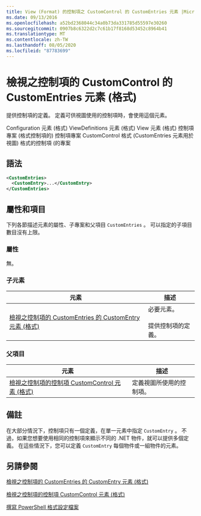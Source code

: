 ```yaml
---
title: View (Format) 的控制項之 CustomControl 的 CustomEntries 元素 |Microsoft Docs
ms.date: 09/13/2016
ms.openlocfilehash: a52bd2368044c34a0b73da331785d55597e30260
ms.sourcegitcommit: 0907b8c6322d2c7c61b17f8168d53452c8964b41
ms.translationtype: MT
ms.contentlocale: zh-TW
ms.lasthandoff: 08/05/2020
ms.locfileid: "87783699"
---
```

# <a name="customentries-element-for-customcontrol-for-controls-for-view-format"></a>檢視之控制項的 CustomControl 的 CustomEntries 元素 (格式)

提供控制項的定義。 定義可供視圖使用的控制項時，會使用這個元素。

Configuration 元素 (格式) ViewDefinitions 元素 (格式) View 元素 (格式) 控制項專案 (格式控制項的) 控制項專案 CustomControl 格式 (CustomEntries 元素用於視圖) 格式的控制項 (的專案

## <a name="syntax"></a>語法

```xml
<CustomEntries>
  <CustomEntry>...</CustomEntry>
</CustomEntries>
```

## <a name="attributes-and-elements"></a>屬性和項目

下列各節描述元素的屬性、子專案和父項目 `CustomEntries` 。 可以指定的子項目數目沒有上限。

### <a name="attributes"></a>屬性

無。

### <a name="child-elements"></a>子元素

|元素|描述|
|-------------|-----------------|
|[檢視之控制項的 CustomEntries 的 CustomEntry 元素 (格式)](./customentry-element-for-customentries-for-controls-for-view-format.md)|必要元素。<br /><br /> 提供控制項的定義。|

### <a name="parent-elements"></a>父項目

|元素|描述|
|-------------|-----------------|
|[檢視之控制項的控制項 CustomControl 元素 (格式)](./customcontrol-element-for-control-for-controls-for-view-format.md)|定義視圖所使用的控制項。|

## <a name="remarks"></a>備註

在大部分情況下，控制項只有一個定義，在單一元素中指定 `CustomEntry` 。 不過，如果您想要使用相同的控制項來顯示不同的 .NET 物件，就可以提供多個定義。 在這些情況下，您可以定義 `CustomEntry` 每個物件或一組物件的元素。

## <a name="see-also"></a>另請參閱

[檢視之控制項的 CustomEntries 的 CustomEntry 元素 (格式)](./customentry-element-for-customentries-for-controls-for-view-format.md)

[檢視之控制項的控制項 CustomControl 元素 (格式)](./customcontrol-element-for-control-for-controls-for-view-format.md)

[撰寫 PowerShell 格式設定檔案](./writing-a-powershell-formatting-file.md)
